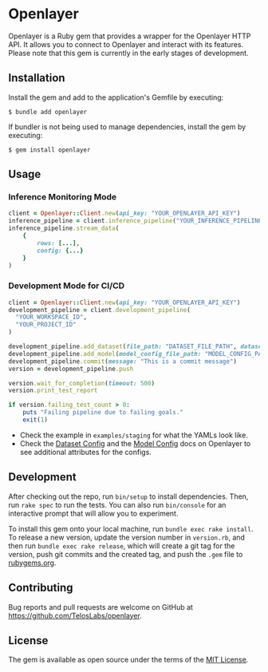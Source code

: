 # Openlayer
Openlayer is a Ruby gem that provides a wrapper for the Openlayer HTTP API. It allows you to connect to Openlayer and interact with its features. Please note that this gem is currently in the early stages of development.


## Installation
Install the gem and add to the application's Gemfile by executing:

    $ bundle add openlayer

If bundler is not being used to manage dependencies, install the gem by executing:

    $ gem install openlayer

## Usage

### Inference Monitoring Mode
```ruby
client = Openlayer::Client.new(api_key: "YOUR_OPENLAYER_API_KEY")
inference_pipeline = client.inference_pipeline("YOUR_INFERENCE_PIPELINE_ID")
inference_pipeline.stream_data(
    {
        rows: [...],
        config: {...}
    }
)
```

### Development Mode for CI/CD
```ruby
client = Openlayer::Client.new(api_key: "YOUR_OPENLAYER_API_KEY")
development_pipeline = client.development_pipeline(
  "YOUR_WORKSPACE_ID",
  "YOUR_PROJECT_ID"
)

development_pipeline.add_dataset(file_path: "DATASET_FILE_PATH", dataset_config_file_path: "DATASET_CONFIG_FILE_PATH")
development_pipeline.add_model(model_config_file_path: "MODEL_CONFIG_PATH")
development_pipeline.commit(message: "This is a commit message")
version = development_pipeline.push

version.wait_for_completion(timeout: 500)
version.print_test_report

if version.failing_test_count > 0:
    puts "Failing pipeline due to failing goals."
    exit(1)
```

- Check the example in `examples/staging` for what the YAMLs look like.
- Check the [Dataset Config](https://docs.openlayer.com/how-to-guides/write-dataset-configs/llm-dataset-config) and the [Model Config](https://docs.openlayer.com/how-to-guides/write-model-configs/llm-config) docs on Openlayer to see additional attributes for the configs.

## Development

After checking out the repo, run `bin/setup` to install dependencies. Then, run `rake spec` to run the tests. You can also run `bin/console` for an interactive prompt that will allow you to experiment.

To install this gem onto your local machine, run `bundle exec rake install`. To release a new version, update the version number in `version.rb`, and then run `bundle exec rake release`, which will create a git tag for the version, push git commits and the created tag, and push the `.gem` file to [rubygems.org](https://rubygems.org).

## Contributing

Bug reports and pull requests are welcome on GitHub at https://github.com/TelosLabs/openlayer.

## License

The gem is available as open source under the terms of the [MIT License](https://opensource.org/licenses/MIT).
